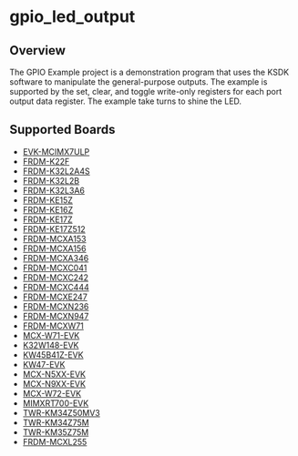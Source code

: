# gpio_led_output

## Overview
The GPIO Example project is a demonstration program that uses the KSDK software to manipulate the general-purpose
outputs.
The example is supported by the set, clear, and toggle write-only registers for each port output data register. The 
example take turns to shine the LED.

## Supported Boards
- [EVK-MCIMX7ULP](../../../_boards/evkmcimx7ulp/driver_examples/gpio/led_output/example_board_readme.md)
- [FRDM-K22F](../../../_boards/frdmk22f/driver_examples/gpio/led_output/example_board_readme.md)
- [FRDM-K32L2A4S](../../../_boards/frdmk32l2a4s/driver_examples/gpio/led_output/example_board_readme.md)
- [FRDM-K32L2B](../../../_boards/frdmk32l2b/driver_examples/gpio/led_output/example_board_readme.md)
- [FRDM-K32L3A6](../../../_boards/frdmk32l3a6/driver_examples/gpio/led_output/example_board_readme.md)
- [FRDM-KE15Z](../../../_boards/frdmke15z/driver_examples/gpio/led_output/example_board_readme.md)
- [FRDM-KE16Z](../../../_boards/frdmke16z/driver_examples/gpio/led_output/example_board_readme.md)
- [FRDM-KE17Z](../../../_boards/frdmke17z/driver_examples/gpio/led_output/example_board_readme.md)
- [FRDM-KE17Z512](../../../_boards/frdmke17z512/driver_examples/gpio/led_output/example_board_readme.md)
- [FRDM-MCXA153](../../../_boards/frdmmcxa153/driver_examples/gpio/led_output/example_board_readme.md)
- [FRDM-MCXA156](../../../_boards/frdmmcxa156/driver_examples/gpio/led_output/example_board_readme.md)
- [FRDM-MCXA346](../../../_boards/frdmmcxa346/driver_examples/gpio/led_output/example_board_readme.md)
- [FRDM-MCXC041](../../../_boards/frdmmcxc041/driver_examples/gpio/led_output/example_board_readme.md)
- [FRDM-MCXC242](../../../_boards/frdmmcxc242/driver_examples/gpio/led_output/example_board_readme.md)
- [FRDM-MCXC444](../../../_boards/frdmmcxc444/driver_examples/gpio/led_output/example_board_readme.md)
- [FRDM-MCXE247](../../../_boards/frdmmcxe247/driver_examples/gpio/led_output/example_board_readme.md)
- [FRDM-MCXN236](../../../_boards/frdmmcxn236/driver_examples/gpio/led_output/example_board_readme.md)
- [FRDM-MCXN947](../../../_boards/frdmmcxn947/driver_examples/gpio/led_output/example_board_readme.md)
- [FRDM-MCXW71](../../../_boards/frdmmcxw71/driver_examples/gpio/led_output/example_board_readme.md)
- [MCX-W71-EVK](../../../_boards/mcxw71evk/driver_examples/gpio/led_output/example_board_readme.md)
- [K32W148-EVK](../../../_boards/k32w148evk/driver_examples/gpio/led_output/example_board_readme.md)
- [KW45B41Z-EVK](../../../_boards/kw45b41zevk/driver_examples/gpio/led_output/example_board_readme.md)
- [KW47-EVK](../../../_boards/kw47evk/driver_examples/gpio/led_output/example_board_readme.md)
- [MCX-N5XX-EVK](../../../_boards/mcxn5xxevk/driver_examples/gpio/led_output/example_board_readme.md)
- [MCX-N9XX-EVK](../../../_boards/mcxn9xxevk/driver_examples/gpio/led_output/example_board_readme.md)
- [MCX-W72-EVK](../../../_boards/mcxw72evk/driver_examples/gpio/led_output/example_board_readme.md)
- [MIMXRT700-EVK](../../../_boards/mimxrt700evk/driver_examples/gpio/led_output/example_board_readme.md)
- [TWR-KM34Z50MV3](../../../_boards/twrkm34z50mv3/driver_examples/gpio/led_output/example_board_readme.md)
- [TWR-KM34Z75M](../../../_boards/twrkm34z75m/driver_examples/gpio/led_output/example_board_readme.md)
- [TWR-KM35Z75M](../../../_boards/twrkm35z75m/driver_examples/gpio/led_output/example_board_readme.md)
- [FRDM-MCXL255](../../../_boards/frdmmcxl255/driver_examples/gpio/led_output/example_board_readme.md)

